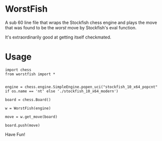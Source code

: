 
# WorstFish 

A sub 60 line file that wraps the Stockfish chess engine and plays 
the move that was found to be the *worst* move by Stockfish's eval function.

It's extraordinarily good at getting itself checkmated.

# Usage

```python3
import chess
from worstfish import *


engine = chess.engine.SimpleEngine.popen_uci("stockfish_10_x64_popcnt" if os.name == 'nt' else './stockfish_10_x64_modern')

board = chess.Board()

w = WorstFish(engine)

move = w.get_move(board)

board.push(move)
```

Have Fun!
